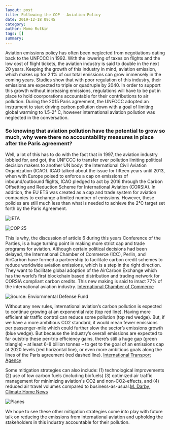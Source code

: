 ```yaml
---
layout: post
title: Following the COP - Aviation Policy
date: 2019-12-18 09:45
category: 
author: Momo Rutkin 
tags: []
summary: 
---
```


Aviation emissions policy has often been neglected from negotiations dating back to the UNFCCC in 1992. With the lowering of taxes on flights and the low cost of flight tickets, the aviation industry is said to double in the next 20 years. Keeping the growth of this industry in mind, aviation emission, which makes up for 2.1% of our total emissions can grow immensely in the coming years. Studies show that with poor regulation of this industry, their emissions are expected to triple or quadruple by 2040. In order to support this growth without increasing emissions, regulations will have to be put in place to hold coorporations accountable for their contributions to air pollution. During the 2015 Paris agreement, the UNFCCC adopted an instrument to start driving carbon pollution down with a goal of limiting global warming to 1.5-2° C, however international aviation pollution was neglected in the conversation. 

### So knowing that aviation pollution have the potential to grow so much, why were there no accountability measures in place after the Paris agreement?

Well, a lot of this has to do with  the fact that in 1997, the aviation industry lobbied for, and got, the UNFCCC to transfer over pollution limiting political decision makers to another UN body: the International Civil Aviation Organization (ICAO). ICAO talked about the issue for fifteen years until 2013, when with Europe poised to enforce a cap on emissions of inbound/outbound flights, ICAO pledged to act by 2016 through the Carbon Offsetting and Reduction Scheme for International Aviation (CORSIA). In addition, the EU ETS was created as a cap and trade system for aviation companies to exchange a limited number of emissions. However, these policies are still much less than what is needed to achieve the 2°C target set forth by the Paris Agreement.

![IETA](https://www.ieta.org/resources/Aviation/IETA%20IATA%20Workshops/bannerv2.png)

![COP 25](https://dynaimage.cdn.cnn.com/cnn/c_fill,g_auto,w_1200,h_675,ar_16:9/https%3A%2F%2Fcdn.cnn.com%2Fcnnnext%2Fdam%2Fassets%2F191202125415-cop25-madrid.jpg)

This is why, the discussion of article 6 during this years Conference of the Parties, is a huge turning point in making more strict cap and trade programs for aviation. Although certain political decisions had been delayed, the International Chamber of Commerce (ICC), Perlin, and AirCarbon have formed a partnership to facilitate carbon credit schemes to reduce worldwide aviation emissions, which is a step in the right direction. They want to facilitate global adoption of the AirCarbon Exchange which has the world’s first blockchain based distribution and trading network for CORSIA compliant carbon credits. This new making is said to imact 77% of the international aviation industry. [International Chamber of Commerce][ITF]

![Source: Enviornmental Defense Fund](http://blogs.edf.org/climatetalks/files/2016/02/ICAO-gap-graph-Feb-2016.png)

Without any new rules, international aviation’s carbon pollution is expected to continue growing at an exponential rate (top red line). Having more efficient air traffic control can reduce some pollution (top red wedge). But, if we have a more ambitious CO2 standard, it would mean fewer emissions per passenger-mile which could further slow the sector’s emissions growth (blue wedge). But because the industry’s overall emissions are expected to far outstrip these per-trip efficiency gains, there’s still a huge gap (green triangle) – at least 6-8 billion tonnes – to get to the goal of an emissions cap at 2020 levels (red horizontal line), or even more ambitious goals along the lines of the Paris agreement (red dashed line). [International Transport Agency][itf]

Some mitigation strategies can also include: (1) technological improvements (2) use of low carbon fuels (including biofuels)
 (3) optimized air traffic management for minimizing aviation's CO2 and non-CO2-effects, and (4) reduced air travel volumes compared to business-as-usual.[M. Darby, Climate Home News][iii]

![Planes](https://cdn.climatechangenews.com/files/2018/06/LAX_International_Line-up_2.jpg)

We hope to see these other mitigation strategies come into play with future talk on reducing the emissions from international aviation and upholdng the stakeholders in this industry accountable for their pollution. 

[ITF]: https://iccwbo.org/media-wall/news-speeches/icc-signs-partnership-at-cop25-to-support-a-carbon-neutral-aviation-industry/
[iii]: https://www.climatechangenews.com/2019/03/06/un-aviation-body-agrees-close-carbon-emissions-loophole/
[gg]: https://www.washingtonpost.com/news/monkey-cage/wp/2016/10/14/the-world-is-about-to-get-tough-on-aviation-emissions-heres-what-you-need-to-know/ 
[itf]: https://www.itf-oecd.org/cop24  
[unfcccc]: https://unfccc.int/news/cop24-capacity-building-hub-officially-opened
